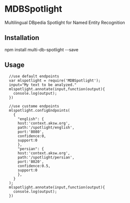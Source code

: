 MDBSpotlight
============

Multilingual DBpedia Spotlight for Named Entity Recognition

## Installation

  npm install multi-db-spotlight --save

## Usage
```
  //use default endpoints
  var mlspotlight = require('MDBSpotlight');
  input="My text to be analyzed."
  mlspotlight.annotate(input,function(output){
    console.log(output);
  })

  //use custome endpoints
  mlspotlight.configEndpoints(
    {
      "english": {
      host:'context.aksw.org',
      path:'/spotlight/english',
      port:'8080',
      confidence:0,
      support:0
      },
      "persian": {
      host:'context.aksw.org',
      path:'/spotlight/persian',
      port:'8020',
      confidence:0.5,
      support:0
      },
    }
  );
  mlspotlight.annotate(input,function(output){
    console.log(output);
  })
  ```
